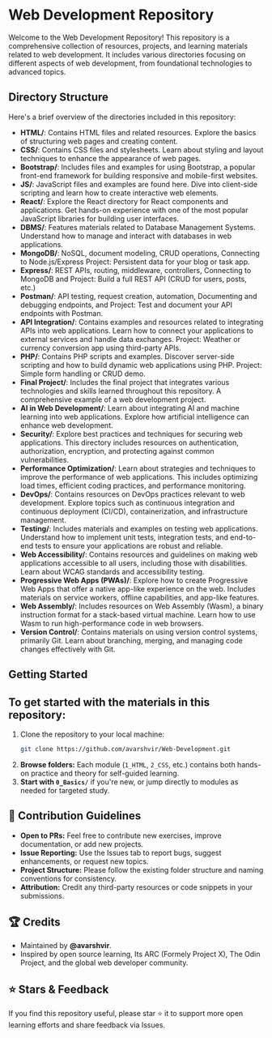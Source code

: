 # Web Development Repository

Welcome to the Web Development Repository! This repository is a comprehensive collection of resources, projects, and learning materials related to web development. It includes various directories focusing on different aspects of web development, from foundational technologies to advanced topics.

## Directory Structure

Here's a brief overview of the directories included in this repository:

- **HTML/**: Contains HTML files and related resources. Explore the basics of structuring web pages and creating content.
- **CSS/**: Contains CSS files and stylesheets. Learn about styling and layout techniques to enhance the appearance of web pages.
- **Bootstrap/**: Includes files and examples for using Bootstrap, a popular front-end framework for building responsive and mobile-first websites.
- **JS/**: JavaScript files and examples are found here. Dive into client-side scripting and learn how to create interactive web elements.
- **React/**: Explore the React directory for React components and applications. Get hands-on experience with one of the most popular JavaScript libraries for building user interfaces.
- **DBMS/**: Features materials related to Database Management Systems. Understand how to manage and interact with databases in web applications.
- **MongoDB/**: NoSQL, document modeling, CRUD operations, Connecting to Node.js/Express Project: Persistent data for your blog or task app.
- **Express/**: REST APIs, routing, middleware, controllers, Connecting to MongoDB and Project: Build a full REST API (CRUD for users, posts, etc.)
- **Postman/**: API testing, request creation, automation, Documenting and debugging endpoints, and Project: Test and document your API endpoints with Postman.
- **API Integration/**: Contains examples and resources related to integrating APIs into web applications. Learn how to connect your applications to external services and handle data exchanges. Project: Weather or currency conversion app using third-party APIs.
- **PHP/**: Contains PHP scripts and examples. Discover server-side scripting and how to build dynamic web applications using PHP. Project: Simple form handling or CRUD demo.
- **Final Project/**: Includes the final project that integrates various technologies and skills learned throughout this repository. A comprehensive example of a web development project.
- **AI in Web Development/**: Learn about integrating AI and machine learning into web applications. Explore how artificial intelligence can enhance web development.
- **Security/**: Explore best practices and techniques for securing web applications. This directory includes resources on authentication, authorization, encryption, and protecting against common vulnerabilities.
- **Performance Optimization/**: Learn about strategies and techniques to improve the performance of web applications. This includes optimizing load times, efficient coding practices, and performance monitoring.
- **DevOps/**: Contains resources on DevOps practices relevant to web development. Explore topics such as continuous integration and continuous deployment (CI/CD), containerization, and infrastructure management.
- **Testing/**: Includes materials and examples on testing web applications. Understand how to implement unit tests, integration tests, and end-to-end tests to ensure your applications are robust and reliable.
- **Web Accessibility/**: Contains resources and guidelines on making web applications accessible to all users, including those with disabilities. Learn about WCAG standards and accessibility testing.
- **Progressive Web Apps (PWAs)/**: Explore how to create Progressive Web Apps that offer a native app-like experience on the web. Includes materials on service workers, offline capabilities, and app-like features.
- **Web Assembly/**: Includes resources on Web Assembly (Wasm), a binary instruction format for a stack-based virtual machine. Learn how to use Wasm to run high-performance code in web browsers.
- **Version Control/**: Contains materials on using version control systems, primarily Git. Learn about branching, merging, and managing code changes effectively with Git.

## Getting Started

To get started with the materials in this repository:
----

1. Clone the repository to your local machine:
   ```bash
   git clone https://github.com/avarshvir/Web-Development.git
2. **Browse folders:** Each module (`1_HTML`, `2_CSS`, etc.) contains both hands-on practice and theory for self-guided learning.
3. **Start with `0_Basics/`** if you're new, or jump directly to modules as needed for targeted study.

## 🤝 Contribution Guidelines

- **Open to PRs:** Feel free to contribute new exercises, improve documentation, or add new projects.
- **Issue Reporting:** Use the Issues tab to report bugs, suggest enhancements, or request new topics.
- **Project Structure:** Please follow the existing folder structure and naming conventions for consistency.
- **Attribution:** Credit any third-party resources or code snippets in your submissions.

## 🏆 Credits

- Maintained by **@avarshvir**.
- Inspired by open source learning, Its ARC (Formely Project X), The Odin Project, and the global web developer community.

## ⭐ Stars & Feedback

If you find this repository useful, please star ⭐ it to support more open learning efforts and share feedback via Issues.

 

